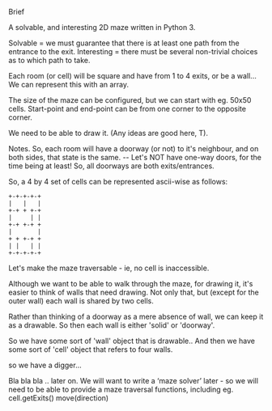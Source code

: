 Brief

A solvable, and interesting 2D maze written in Python 3.

Solvable = we must guarantee that there is at least one path from the entrance to the exit.
Interesting = there must be several non-trivial choices as to which path to take.

Each room (or cell) will be square and have from 1 to 4 exits, or be a wall...
We can represent this with an array.

The size of the maze can be configured, but we can start with eg. 50x50 cells.
Start-point and end-point can be from one corner to the opposite corner.

We need to be able to draw it. (Any ideas are good here, T).

Notes.
So, each room will have a doorway (or not) to it's neighbour, and on both sides, that state is the same.
-- Let's NOT have one-way doors, for the time being at least! So, all doorways are both exits/entrances.

So, a 4 by 4 set of cells can be represented ascii-wise as follows:
````
+-+-+-+-+
|   |   |
+-+ + +-+
|     | |
+-+ +-+ +
|       |
+ + +-+ +
| |   | |
+-+-+-+-+
````
Let's make the maze traversable - ie, no cell is inaccessible.

Although we want to be able to walk through the maze, for drawing it, it's easier to think of walls that need drawing.
Not only that, but (except for the outer wall) each wall is shared by two cells. 

Rather than thinking of a doorway as a mere absence of wall, we can keep it as a drawable. So then each wall is
either 'solid' or 'doorway'.

So we have some sort of 'wall' object that is drawable..
And then we have some sort of 'cell' object that refers to four walls.

so we have a digger...


Bla bla bla .. later on.
We will want to write a ‘maze solver’ later - so we will need to be able to provide a maze traversal functions, including eg.
cell.getExits()
move(direction)
